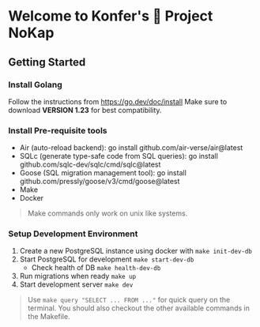 # Welcome to Konfer's :unicorn: Project NoKap

## Getting Started

### Install Golang

Follow the instructions from https://go.dev/doc/install
Make sure to download **VERSION 1.23** for best compatibility.

### Install Pre-requisite tools

- Air (auto-reload backend): go install github.com/air-verse/air@latest
- SQLc (generate type-safe code from SQL queries): go install github.com/sqlc-dev/sqlc/cmd/sqlc@latest
- Goose (SQL migration management tool): go install github.com/pressly/goose/v3/cmd/goose@latest
- Make
- Docker

> Make commands only work on unix like systems.

### Setup Development Environment

1. Create a new PostgreSQL instance using docker with `make init-dev-db`
2. Start PostgreSQL for development `make start-dev-db`
   - Check health of DB `make health-dev-db`
4. Run migrations when ready `make up`
5. Start development server `make dev`

> Use `make query "SELECT ... FROM ..."` for quick query on the terminal.
> You should also checkout the other available commands in the Makefile.
